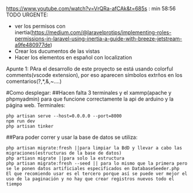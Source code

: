 https://www.youtube.com/watch?v=VrQRa-afCAk&t=685s    :  min 58:56
TODO URGENTE: 
- ver los permisos con inertia(https://medium.com/@laravelprotips/implementing-roles-permissions-in-laravel-using-inertia-a-guide-with-breeze-jetstream-a9fe480977de)
- Crear los ducumentos de las vistas 
- Hacer los elementos en español con localization


Apunte 1: PAra el desarrollo de este proyecto se está usando colorful comments(vscode extension), por eso aparecen símbolos extrños en los comentarios(?,*,&,~....)

#Como desplegar:
##Hacen falta 3 terminales y el xammp(apache y phpmyadmin) para que funcione correctamente la api de arduino y la página web. Terminales:

    php artisan serve --host=0.0.0.0 --port=8000
    npm run dev
    php artisan tinker
##Para poder correr y usar la base de datos se utiliza:

    php artisan migrate:fresh ||para limpiar la BdD y llevar a cabo las migraciones(estructuras de la base de datos)
    php artiasn migrate ||para solo la estructura
    php artisan migrate:fresh --seed || para lo mismo que la primera pero se le ponen datos artificiales especificados en DatabaseSeeder.php
    El que recomiendo usar es el tercero porque así se puede ver mejor el uso de la paginación y no hay que crear registros nuevos todo el tiempo